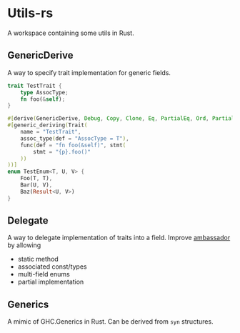 # Utils-rs

A workspace containing some utils in Rust.

## GenericDerive

A way to specify trait implementation for generic fields.

```rust
trait TestTrait {
    type AssocType;
    fn foo(&self);
}

#[derive(GenericDerive, Debug, Copy, Clone, Eq, PartialEq, Ord, PartialOrd, Hash)]
#[generic_deriving(Trait(
    name = "TestTrait",
    assoc_type(def = "AssocType = T"),
    func(def = "fn foo(&self)", stmt(
        stmt = "{p}.foo()"
    ))
))]
enum TestEnum<T, U, V> {
    Foo(T, T),
    Bar(U, V),
    Baz(Result<U, V>)
}
```

## Delegate

A way to delegate implementation of traits into a field. 
Improve [ambassador](https://github.com/hobofan/ambassador) by allowing
* static method
* associated const/types
* multi-field enums
* partial implementation

## Generics

A mimic of GHC.Generics in Rust. Can be derived from `syn` structures.
